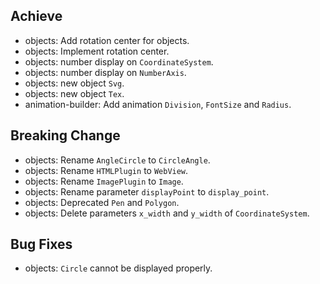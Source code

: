 ## Achieve
- objects: Add rotation center for objects.
- objects: Implement rotation center.
- objects: number display on `CoordinateSystem`.
- objects: number display on `NumberAxis`.
- objects: new object `Svg`.
- objects: new object `Tex`.
- animation-builder: Add animation `Division`, `FontSize` and `Radius`.

## Breaking Change
- objects: Rename `AngleCircle` to `CircleAngle`.
- objects: Rename `HTMLPlugin` to `WebView`.
- objects: Rename `ImagePlugin` to `Image`.
- objects: Rename parameter `displayPoint` to `display_point`.
- objects: Deprecated `Pen` and `Polygon`.
- objects: Delete parameters `x_width` and `y_width` of `CoordinateSystem`.

## Bug Fixes
- objects: `Circle` cannot be displayed properly.
